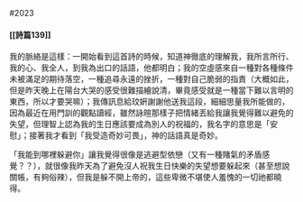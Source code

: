 #2023
#### [[詩篇139]]

我的脈絡是這樣：一開始看到這首詩的時候，知道神徹底的理解我，我所言所行、我的心、我全人，到我為出口的話語，他都明白；我的空虛感來自一種對各種條件未被滿足的期待落空，一種追尋永遠的挫折，一種對自己脆弱的指責（大概如此，但是昨天晚上在陽台大哭的感受很難描繪說清，畢竟感受就是一種當下難以言明的東西，所以才要哭嘛）；我傳訊息給玟姸謝謝他送我這段，細細思量我所能做的，因為最近在用門訓的觀點讀經，雖然詠暄那樣子把情緒丟給我讓我覺得難以避免的失望，但理智上認為我的生日應該要成為別人的祝福的，我名字的意思是「安慰」；接著我才看到「我受造奇妙可畏」，神的話語真是奇妙。

「我能到哪裡躲避你」讓我覺得很像是逃避型依戀（又有一種賭氣的矛盾感覺？？），就很像我昨天為了避免沒人祝我生日快樂的失望想要躲起來（甚至想說關帳，有夠俗辣），但我是躲不開上帝的，這些卑微不堪使人羞愧的一切祂都曉得。